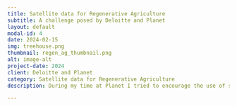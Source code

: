 ```yaml
---
title: Satellite data for Regenerative Agriculture
subtitle: A challenge posed by Deloitte and Planet
layout: default
modal-id: 4
date: 2024-02-15
img: treehouse.png
thumbnail: regen_ag_thumbnail.png
alt: image-alt
project-date: 2024
client: Deloitte and Planet
category: Satellite data for Regenerative Agriculture
description: During my time at Planet I tried to encourage the use of satellite data products for Regenerative Agricultural Management. I researched how we could use our data for regenerative agricultural management. And we organized a challenge with Deloitte to ask participants to join a journey to use Planet´s data to help farmers in the process of applying Regenerative Agricultural Management and quanitfy the impact. The organization ClimateFarmers became the winner with their prototype platform to help farmers on their journey towards Regenerative Agriculture Management. More information can be found <a href="https://gravitychallenge.space/gravity-06">here.</a>

---
```

